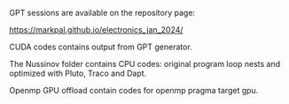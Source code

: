GPT sessions are available on the repository page:

https://markpal.github.io/electronics_jan_2024/

CUDA codes contains output from GPT generator.

The Nussinov folder contains CPU codes: original program loop nests and optimized with Pluto, Traco and Dapt.

Openmp GPU offload contain codes for openmp pragma target gpu.

